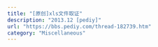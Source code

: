 ```yaml
---
title: "[原创]xls文件取证"
description: "2013.12 [pediy]"
url: "https://bbs.pediy.com/thread-182739.htm"
category: "Miscellaneous"
---
```

